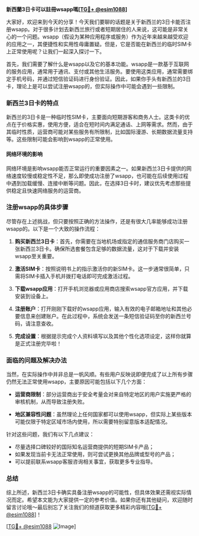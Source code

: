**新西蘭3日卡可以註冊wsapp嗎[[TG💪+ @esim1088](https://t.me/s/esim1088)]**

大家好，欢迎来到今天的分享！今天我们要聊的话题是关于新西兰的3日卡能否注册wsapp。对于很多计划去新西兰旅行或者短期居住的人来说，这可能是非常关心的一个问题。wsapp（假设为某种应用程序或服务）作为近年来越来越受欢迎的应用之一，其便捷性和实用性毋庸置疑。但是，它是否能在新西兰的临时SIM卡上正常使用呢？让我们一起深入探讨一下。

首先，我们需要了解什么是wsapp以及它的基本功能。wsapp是一款基于互联网的服务应用，通常用于通讯、支付或其他生活服务。要使用这类应用，通常需要绑定手机号码，并通过短信验证码进行身份验证。因此，如果你手头有新西兰的3日卡，理论上是可以尝试注册wsapp的，但实际操作中可能会遇到一些限制。

### 新西兰3日卡的特点

新西兰的3日卡是一种临时性SIM卡，主要面向短期游客和商务人士。这类卡的优点在于价格实惠，使用方便，适合在短时间内满足通话、上网等需求。然而，由于其临时性质，运营商可能对某些服务有所限制，比如国际漫游、长期数据流量支持等。这些限制可能会影响到wsapp的正常使用。

#### 网络环境的影响

网络环境是影响wsapp能否正常运行的重要因素之一。如果新西兰3日卡提供的网络速度较慢或稳定性不足，那么即使成功注册了wsapp，也可能在后续使用过程中遇到加载缓慢、连接中断等问题。因此，在选择3日卡时，建议优先考虑那些提供稳定且快速网络服务的运营商。

### 注册wsapp的具体步骤

尽管存在上述挑战，但只要按照正确的方法操作，还是有很大几率能够成功注册wsapp的。以下是一个大致的操作流程：

1. **购买新西兰3日卡**：首先，你需要在当地机场或指定的通信服务商门店购买一张新西兰3日卡。确保所选套餐包含足够的数据流量，这对于下载并安装wsapp至关重要。
   
2. **激活SIM卡**：按照说明书上的指示激活你的新SIM卡。这一步通常很简单，只需将SIM卡插入手机并拨打电话即可完成激活过程。

3. **下载wsapp应用**：打开手机浏览器或应用商店搜索wsapp官方应用，并下载安装到设备上。

4. **注册账户**：打开刚刚下载好的wsapp应用，输入有效的电子邮箱地址和其他必要信息来创建账户。在此过程中，系统会发送一条短信验证码至你的新西兰号码，请注意查收。

5. **完成设置**：根据提示完成个人资料填写以及其他个性化选项设定，这样你就算是正式注册完毕啦！

### 面临的问题及解决办法

当然，在实际操作中并非总是一帆风顺。有些用户反映说即便完成了以上所有步骤仍然无法正常使用wsapp，主要原因可能包括以下几个方面：

- **运营商限制**：部分运营商出于安全考量会对来自特定地区的用户实施更严格的审核机制，从而导致注册失败。
  
- **地区兼容性问题**：虽然理论上任何国家都可以使用wsapp，但实际上某些版本可能仅限于特定区域市场内使用，所以需要特别留意版本适配情况。

针对这些问题，我们有以下几点建议：
- 尽量选择口碑较好的国际知名运营商提供的短期SIM卡产品；
- 如果发现当前卡无法正常使用，则可尝试更换其他品牌或型号的产品；
- 可以提前联系wsapp客服咨询相关事宜，获取更多专业指导。

### 总结

综上所述，新西兰3日卡确实具备注册wsapp的可能性，但具体效果还需视实际情况而定。希望本文能为大家提供一定的参考价值。如果你还有其他疑问，欢迎随时留言讨论哦～最后别忘了关注我们的频道获取更多精彩内容哦[[TG💪+ @esim1088](https://t.me/s/esim1088)]！

[[TG💪+ @esim1088](https://t.me/s/esim1088) ![Image](https://i.postimg.cc/4NQfJmqS/Snipaste-2025-05-13-00-14-12.png)]